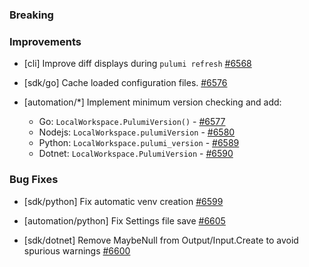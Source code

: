 ### Breaking


### Improvements

- [cli] Improve diff displays during `pulumi refresh`
  [#6568](https://github.com/pulumi/pulumi/pull/6568)

- [sdk/go] Cache loaded configuration files.
  [#6576](https://github.com/pulumi/pulumi/pull/6576)

- [automation/*] Implement minimum version checking and add:
  - Go: `LocalWorkspace.PulumiVersion()` - [#6577](https://github.com/pulumi/pulumi/pull/6577)
  - Nodejs: `LocalWorkspace.pulumiVersion` - [#6580](https://github.com/pulumi/pulumi/pull/6580)
  - Python: `LocalWorkspace.pulumi_version` - [#6589](https://github.com/pulumi/pulumi/pull/6589)
  - Dotnet: `LocalWorkspace.PulumiVersion` - [#6590](https://github.com/pulumi/pulumi/pull/6590)


### Bug Fixes

- [sdk/python] Fix automatic venv creation
  [#6599](https://github.com/pulumi/pulumi/pull/6599)

- [automation/python] Fix Settings file save
  [#6605](https://github.com/pulumi/pulumi/pull/6605)

- [sdk/dotnet] Remove MaybeNull from Output/Input.Create to avoid spurious warnings
  [#6600](https://github.com/pulumi/pulumi/pull/6600)
